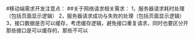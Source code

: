 #移动端需求开发注意点：
##关于网络请求相关需求：
1，服务器请求耗时处理（包括页面显示逻辑）
2，服务器请求成功与失败的处理（包括页面显示逻辑）
3，接口数据是否可以缓存，考虑缓存逻辑，避免接口重复请求，同时也要区分开那些接口是可以缓存的，那些不可以

